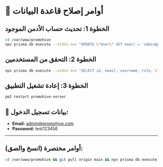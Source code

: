 # 🔧 أوامر إصلاح قاعدة البيانات

## الخطوة 1: تحديث حساب الأدمن الموجود
```bash
cd /var/www/promohive
npx prisma db execute --stdin <<< "UPDATE \"User\" SET email = 'admin@promohive.com', password = '\$2b\$12\$LQv3c1yqBWVHxkd0LHAkCOYz6TtxMQJqhN8/LewY5LyY5Fp.OqQXa', role = 'SUPER_ADMIN', \"isApproved\" = true, level = 3 WHERE username = 'admin';"
```

## الخطوة 2: التحقق من المستخدمين
```bash
npx prisma db execute --stdin <<< "SELECT id, email, username, role, \"isApproved\" FROM \"User\";"
```

## الخطوة 3: إعادة تشغيل التطبيق
```bash
pm2 restart promohive-server
```

## 📝 بيانات تسجيل الدخول:
- **Email:** admin@promohive.com
- **Password:** test123456

---

## أوامر مختصرة (انسخ والصق):
```bash
cd /var/www/promohive && git pull origin main && npx prisma db execute --stdin <<< "UPDATE \"User\" SET email = 'admin@promohive.com', password = '\$2b\$12\$LQv3c1yqBWVHxkd0LHAkCOYz6TtxMQJqhN8/LewY5LyY5Fp.OqQXa', role = 'SUPER_ADMIN', \"isApproved\" = true, level = 3 WHERE username = 'admin';" && pm2 restart promohive-server && pm2 save
```


